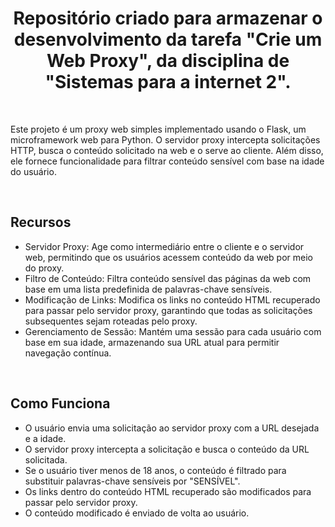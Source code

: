 <h1 align="center">Repositório criado para armazenar o desenvolvimento da tarefa "Crie um Web Proxy", da disciplina de "Sistemas para a internet 2".</h1> 
</br>

<p>Este projeto é um proxy web simples implementado usando o Flask, um microframework web para Python. O servidor proxy intercepta solicitações HTTP, busca o conteúdo solicitado na web e o serve ao cliente. Além disso, ele fornece funcionalidade para filtrar conteúdo sensível com base na idade do usuário.</p>

<br/>

<h2> Recursos</h2>

* Servidor Proxy: Age como intermediário entre o cliente e o servidor web, permitindo que os usuários acessem conteúdo da web por meio do proxy. 
* Filtro de Conteúdo: Filtra conteúdo sensível das páginas da web com base em uma lista predefinida de palavras-chave sensíveis.
* Modificação de Links: Modifica os links no conteúdo HTML recuperado para passar pelo servidor proxy, garantindo que todas as solicitações subsequentes sejam roteadas pelo proxy.
* Gerenciamento de Sessão: Mantém uma sessão para cada usuário com base em sua idade, armazenando sua URL atual para permitir navegação contínua.

</br>

## Como Funciona
* O usuário envia uma solicitação ao servidor proxy com a URL desejada e a idade.
* O servidor proxy intercepta a solicitação e busca o conteúdo da URL solicitada.
* Se o usuário tiver menos de 18 anos, o conteúdo é filtrado para substituir palavras-chave sensíveis por "SENSÍVEL".
* Os links dentro do conteúdo HTML recuperado são modificados para passar pelo servidor proxy.
* O conteúdo modificado é enviado de volta ao usuário.
